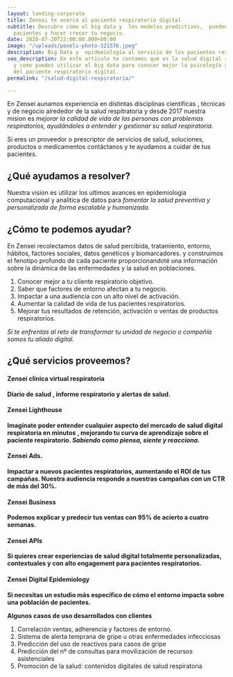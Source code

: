```yaml
---
layout: landing-corporate
title: Zensei te acerca al paciente respiratorio digital
subtitle: Descubre cómo el big data y  los modelos predictivos,  pueden ayudar a tus
  pacientes y hacer crecer tu negocio.
date: 2020-07-20T22:00:00.000+00:00
image: "/uploads/pexels-photo-321576.jpeg"
description: Big Data y  epidemiología al servicio de los pacientes respiratorios
seo_description: En este artículo te contamos que es la salud digital respiratoria
  y como puedes utilizar el big data para conocer mejor la psicología y comportamiento
  del paciente respiratorio digital.
permalink: "/salud-digital-respiratoria/"

---
```

En Zensei aunamos experiencia  en distintas disciplinas cientificas , técnicas y de negocio alrededor de la salud respitratoria y desde 2017 nuestra mision es _mejorar la calidad de vida de las personas con problemas respiratorios, ayudándoles a entender y gestionar su salud respiratoria._

Si eres un proveedor o prescriptor de servicios de salud, soluciones, productos o medicamentos contáctanos y te ayudamos a cuidar de tus pacientes.

## **¿Qué ayudamos a resolver?**

Nuestra vision es utilizar los ultimos avances en epidemiologia computacional  y analitica de datos para _fomentar la salud preventiva y personalizada de forma escalable y humanizada._

## **¿Cómo te podemos ayudar?**

En Zensei recolectamos datos de salud percibida, tratamiento, entorno, hábitos, factores sociales, datos genéticos y biomarcadores. y construimos el fenotipo profundo de cada paciente proporcionandoté una información sobre la dinámica de las enfermedades y la salud en poblaciones.

1. Conocer mejor a tu cliente respiratorio objetivo.
2. Saber que factores de entorno afectan a tu negocio.
3. Impactar a una audiencia con un alto nivel de activación.
4. Aumentar la calidad de vida de tus pacientes respiratorios.
5. Mejorar tus resultados de retención, activación o ventas de productos respiratorios.

_Si te enfrentas  al reto de transformar tu unidad de negocio o compañía somos tu aliado digital._

## **¿Qué servicios proveemos?**

#### **Zensei clínica virtual respiratoria**

**Diario de salud , informe respiratorio y alertas de salud.**

#### **Zensei Lighthouse**

**Imagínate poder entender cualquier aspecto del mercado de salud digital respiratoria en minutos , mejorando tu curva de aprendizaje sobre el paciente respiratorio. _Sabiendo como piensa, siente y reacciona._**

#### **Zensei Ads.**

**Impactar a nuevos pacientes respiratorios, aumentando el ROI de tus campañas. Nuestra audiencia responde a nuestras campañas con un CTR de más del 30%.**

#### **Zensei Business**

**Podemos explicar y predecir tus ventas con 95% de acierto a cuatro semanas.**

#### **Zensei APIs**

**Si quieres crear experiencias de salud digital totalmente personalizadas, contextuales y con alto engagement para pacientes respiratorios.**

#### **Zensei Digital Epidemiology**

**Si necesitas un estudio más específico de cómo el entorno impacta sobre una población de pacientes.**

**Algunos casos de uso desarrollados con clientes**

1. Correlación ventas, adherencia y factores de entorno.
2. Sistema de alerta temprana de gripe u otras  enfermedades infecciosas
3. Predicción del uso de reactivos para casos de gripe
4. Predicción del nº de consultas para movilización de recursos asistenciales
5. Promoción de la salud: contenidos digitales de salud respiratoria
